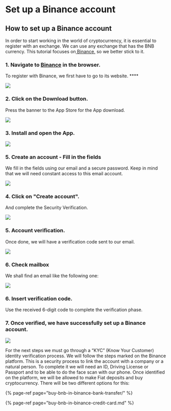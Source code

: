 # Set up a Binance account

## How to set up a Binance account

In order to start working in the world of cryptocurrency, it is essential to register with an exchange. We can use any exchange that has the BNB currency. This tutorial focuses on[ Binance,](https://www.binance.com/es) so we better stick to it.  




### 1. Navigate to [Binance](https://www.binance.com/en) in the browser.

To register with Binance, we first have to go to its website. ****



![](../../../../.gitbook/assets/1615032035012.jpg)



### 2. Click on the Download button.

Press the banner to the App Store for the App download.



![](../../../../.gitbook/assets/1615032035020.jpg)



### 3. Install and open the App.



![](../../../../.gitbook/assets/screenshot_20210224-221417.jpg)



### 5. Create **an** account - Fill in the fields

We fill in the fields using our email and a secure password. Keep in mind that we will need constant access to this email account.

  


![](../../../../.gitbook/assets/abrirbinance2.png)



### 4. Click on "Create account".

And complete the Security Verification.



![](../../../../.gitbook/assets/abrirbinance3.png)

### 

### 5. Account verification.

Once done, we will have a verification code sent to our email.



![](../../../../.gitbook/assets/abrirbinance4.png)



### 6. Check mailbox

We shall find an email like the following one:



![](../../../../.gitbook/assets/abrirbinance5.png)

### 

### 6. Insert verification code.

Use the received 6-digit code to complete the verification phase.



### 7. Once verified, we have successfully set up a Binance account. 



![](../../../../.gitbook/assets/1615028657935%20%282%29%20%282%29%20%282%29%20%282%29%20%281%29.jpg)



For the next steps we must go through a “KYC” \(Know Your Customer\) identity verification process. We will follow the steps marked on the Binance platform. This is a security process to link the account with a company or a natural person. To complete it we will need an ID, Driving License or Passport and to be able to do the face scan with our phone. Once identified on the platform, we will be allowed to make Fiat deposits and buy cryptocurrency. There will be two different options for this:

{% page-ref page="buy-bnb-in-binance-bank-transfer/" %}

{% page-ref page="buy-bnb-in-binance-credit-card.md" %}



